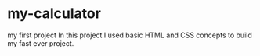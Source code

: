 # my-calculator
my first project In this project I used basic HTML  and CSS concepts to build my fast ever project.

